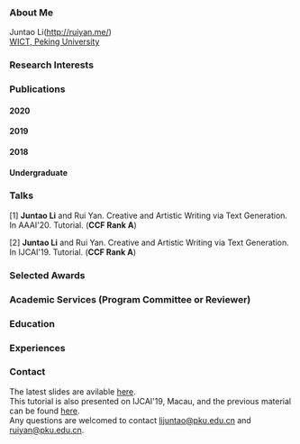 ### About Me
Juntao Li(http://ruiyan.me/)<br>
[WICT, Peking University](http://www.wict.pku.edu.cn/)

### Research Interests





### Publications

#### 2020

#### 2019

#### 2018




#### Undergraduate


### Talks
[1] **Juntao Li** and Rui Yan. Creative and Artistic Writing via Text Generation. In AAAI'20. Tutorial. (**CCF Rank A**)

[2] **Juntao Li** and Rui Yan. Creative and Artistic Writing via Text Generation. In IJCAI'19. Tutorial. (**CCF Rank A**)
    





### Selected Awards




### Academic Services (Program Committee or Reviewer)


### Education

### Experiences

### Contact
The latest slides are avilable [here](AAAI20-tutorial.pdf).<br>
This tutorial is also presented on IJCAI'19, Macau, and the previous material can be found [here](https://lijuntaopku.github.io/ijcai2019tutorial/).<br>
Any questions are welcomed to contact <lijuntao@pku.edu.cn> and <ruiyan@pku.edu.cn>.
